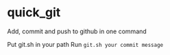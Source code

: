 # quick_git
Add, commit and push to github in one command

Put git.sh in your path
Run `git.sh your commit message`
